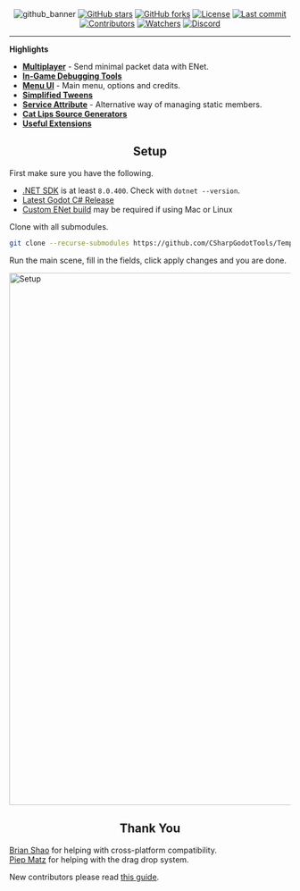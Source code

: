 <div align="center">
    <img src="https://github.com/user-attachments/assets/46eb7938-3a35-4fd0-a7fd-4c045696ee6a" alt="github_banner" />
    <a href="https://github.com/ValksGodotTools/Template/stargazers"><img src="https://img.shields.io/github/stars/ValksGodotTools/Template?style=flat&labelColor=1a1a1a&color=3399FF" alt="GitHub stars" /></a>
    <a href="https://github.com/ValksGodotTools/Template/network"><img src="https://img.shields.io/github/forks/ValksGodotTools/Template?style=flat&labelColor=1a1a1a&color=3399FF" alt="GitHub forks" /></a>
    <a href="https://github.com/ValksGodotTools/Template/blob/main/LICENSE"><img src="https://img.shields.io/github/license/ValksGodotTools/Template?style=flat&labelColor=1a1a1a&color=3399FF" alt="License" /></a>
    <a href="https://github.com/ValksGodotTools/Template/commits/main"><img src="https://img.shields.io/github/last-commit/ValksGodotTools/Template?style=flat&labelColor=1a1a1a&color=3399FF" alt="Last commit" /></a>
    <a href="https://github.com/ValksGodotTools/Template/graphs/contributors"><img src="https://img.shields.io/github/contributors/ValksGodotTools/Template?style=flat&labelColor=1a1a1a&color=3399FF" alt="Contributors" /></a>
    <a href="https://github.com/ValksGodotTools/Template/watchers"><img src="https://img.shields.io/github/watchers/ValksGodotTools/Template?style=flat&labelColor=1a1a1a&color=3399FF" alt="Watchers" /></a>
    <a href="https://discord.gg/j8HQZZ76r8"><img src="https://img.shields.io/discord/955956101554266132?label=discord&style=flat&color=3399FF&labelColor=1a1a1a" alt="Discord" /></a>
</div>

----

**Highlights**
- **[Multiplayer](https://github.com/CSharpGodotTools/Template/wiki/Multiplayer)** - Send minimal packet data with ENet.
- **[In-Game Debugging Tools](https://github.com/CSharpGodotTools/Template/wiki/In%E2%80%90Game-Debugging)**
- **[Menu UI](https://github.com/CSharpGodotTools/Template/wiki/Menu-UI)** - Main menu, options and credits.
- **[Simplified Tweens](https://github.com/CSharpGodotTools/Template/wiki/Simplified-Tweens)**
- **[Service Attribute](https://github.com/CSharpGodotTools/Template/wiki/Services)** - Alternative way of managing static members.
- **[Cat Lips Source Generators](https://github.com/CSharpGodotTools/Template/wiki/Source-Generators)**
- **[Useful Extensions](https://github.com/CSharpGodotTools/Template/wiki/Extensions)**

<div align="center">
    <h2>Setup</h2>
</div>

First make sure you have the following.
- [.NET SDK](https://dotnet.microsoft.com/download) is at least `8.0.400`. Check with `dotnet --version`.
- [Latest Godot C# Release](https://godotengine.org/)
- [Custom ENet build](https://github.com/CSharpGodotTools/Template/wiki/Custom-ENet-Builds) may be required if using Mac or Linux

Clone with all submodules.
```bash
git clone --recurse-submodules https://github.com/CSharpGodotTools/Template
```

Run the main scene, fill in the fields, click apply changes and you are done.

<img width="1541" height="953" alt="Setup" src="https://github.com/user-attachments/assets/79627179-7619-4e70-adf7-2983a8bfbea3" />

<div align="center">
    <h2>Thank You</h2>
</div>

[Brian Shao](https://github.com/cydq) for helping with cross-platform compatibility.  
[Piep Matz](https://github.com/riffy) for helping with the drag drop system.  

New contributors please read [this guide](https://github.com/CSharpGodotTools/Template/wiki/Contributing).
